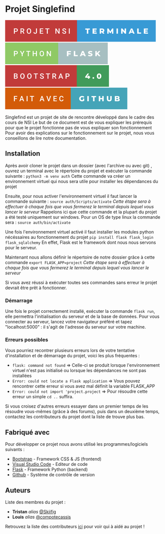 # Projet Singlefind

![forthebadge](project/badges/projet-nsi-terminale.svg)     ![forthebadge](project/badges/python-flask.svg)     ![forthebadge](project/badges/bootstrap-4.0.svg)      ![forthebadge](project/badges/fait-avec-github.svg)

Singlefind est un projet de site de rencontre développé dans le cadre des cours de NSI
Le but de ce document est de vous expliquer les prérequis pour que le projet fonctionne pas de vous expliquer son fonctionnement
Pour avoir des explications sur le fonctionnement sur le projet, nous vous conseillons de lire notre documentation.

## Installation

Après avoir cloner le projet dans un dossier (avec l'archive ou avec git) , ouvrez un terminal avec le répertoire du projet et exécuter la commande suivante :
``python3 -m venv auth``
Cette commande va créer un environnement virtuel qui nous sera utile pour installer les dépendances du projet

Ensuite, pour nous activer l'environnement virtuel il faut lancer la commande suivante :
``source auth/Scripts/activate``
_Cette étape sera à effectuer à chaque fois que vous fermerez le terminal depuis lequel vous lancer le serveur_
Rappelons ici que cette commande et la plupart du projet a été testé uniquement sur windows. Pour un OS de type linux la commande sera :
``source auth/bin/activate``

Une fois l'environnement virtuel activé il faut installer les modules python nécéssaires au fonctionnement du projet
``pip install flask flask_login flask_sqlalchemy``
En effet, Flask est le framework dont nous nous servons pour le serveur.

Maintenant nous allons définir le répertoire de notre dossier grâce à cette commande
``export FLASK_APP=project``
_Cette étape sera à effectuer à chaque fois que vous fermerez le terminal depuis lequel vous lancer le serveur_

Si vous avez réussi à exécuter toutes ses commandes sans erreur le projet devrait être prêt à fonctionner.

### Démarrage

Une fois le projet correctement installé, exécuter la commande ``flask run``, elle permettra l'initialisation du serveur et de la base de données.
Pour vous connecter au serveur, lancez votre navigateur préféré et tapez "localhost:5000" : il s'agit de l'adresse du serveur sur votre machine.  

### Erreurs possibles

Vous pourriez recontrer plusieurs erreurs lors de votre tentative d'installation et de démarrage du projet, voici les plus fréquentes :

- ``flask: command not found`` => Celle-ci se produit lorsque l'environnement virtuel n'est pas initialisé ou lorsque les dépendances ne sont pas installées
- ``Error: could not locate a Flask application`` => Vous pouvez rencontrer cette erreur si vous avez mal définit la variable FLASK_APP
- ``Error: could not import 'project.project`` => Pour résoudre cette erreur un simple ``cd ..`` suffira.

Si vous croisez d'autres erreurs essayer dans un premier temps de les résoudre vous-mêmes (grâce à des forums), puis dans un deuxième temps, contactez les contributeurs du projet dont la liste de trouve plus bas.

## Fabriqué avec

Pour développer ce projet nous avons utilisé les programmes/logiciels suivants :

* [Bootstrap](https://getbootstrap.com/docs/4.0/getting-started/introduction/) - Framework CSS & JS (frontend)
* [Visual Studio Code](https://code.visualstudio.com) - Editeur de code
* [Flask](https://flask.palletsprojects.com/en/2.2.x/) - Framework Python (backend)
* [Github](https://github.com) - Système de contrôle de version

## Auteurs
Liste des membres du projet :
* **Tristan** _alias_ [@Skiifig](https://github.com/Skiifig)
* **Louis** _alias_ [@compotecassis](https://github.com/compotecassis)

Retrouvez la liste des contributeurs [ici](https://github.com/project-sf/contributors) pour voir qui à aidé au projet !
